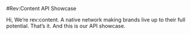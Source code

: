 #Rev:Content API Showcase

Hi, We’re rev:content. A native network making brands live up to their full potential. That’s it. And this is our API showcase.
